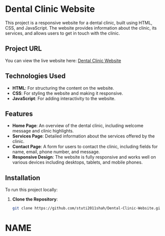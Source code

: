 # Dental Clinic Website

This project is a responsive website for a dental clinic, built using HTML, CSS, and JavaScript. The website provides information about the clinic, its services, and allows users to get in touch with the clinic.

## Project URL

You can view the live website here: [Dental Clinic Website](https://stuti2011shah.github.io/Dental-Clinic-Website/)

## Technologies Used

- **HTML**: For structuring the content on the website.
- **CSS**: For styling the website and making it responsive.
- **JavaScript**: For adding interactivity to the website.

## Features

- **Home Page**: An overview of the dental clinic, including welcome message and clinic highlights.
- **Services Page**: Detailed information about the services offered by the clinic.
- **Contact Page**: A form for users to contact the clinic, including fields for name, email, phone number, and message.
- **Responsive Design**: The website is fully responsive and works well on various devices including desktops, tablets, and mobile phones.

## Installation

To run this project locally:

1. **Clone the Repository**:
   ```bash
   git clone https://github.com/stuti2011shah/Dental-Clinic-Website.git
# NAME
